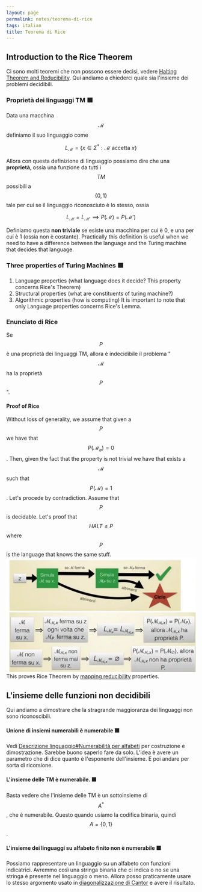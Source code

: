 ```yaml
---
layout: page
permalink: notes/teorema-di-rice
tags: italian
title: Teorema di Rice
---
```


## Introduction to the Rice Theorem
Ci sono molti teoremi che non possono essere decisi, vedere [Halting Theorem and Reducibility](/notes/halting-theorem-and-reducibility).
Qui andiamo a chiederci quale sia l'insieme dei problemi decidibili.

### Proprietà dei linguaggi TM 🟩
Data una macchina $$\mathcal{M}$$ definiamo il suo linguaggio come

$$
L_{\mathcal{M}} = \left\{ x \in \Sigma^{*}: \mathcal{M} \text{ accetta } x \right\} 
$$

Allora con questa definizione di linguaggio possiamo dire che una **proprietà**, ossia una funzione da tutti i $$TM$$ possibili a  $$\left\{ 0, 1 \right\}$$ tale per cui se il linguaggio riconosciuto è lo stesso, ossia 

$$
L_{\mathcal{M}} = L_{\mathcal{M}'} \implies P(\mathcal{M}) = P(\mathcal{M}')
$$

Definiamo questa **non triviale** se esiste una macchina per cui è 0, e una per cui è 1 (ossia non è costante).
Practically this definition is useful when we need to have a difference between the language and the Turing machine that decides that language.

### Three properties of Turing Machines 🟩
1. Language properties (what language does it decide? This property concerns Rice's Theorem)
2. Structural properties (what are constituents of turing machine?)
3. Algorithmic properties (how is computing)
It is important to note that only Language properties concerns Rice's Lemma.
### Enunciato di Rice
Se $$P$$ è una proprietà dei linguaggi TM, allora è indecidibile il problema "$$\mathcal{M}$$ ha la proprietà $$P$$".

#### Proof of Rice

Without loss of generality, we assume that given a $$P$$ we have that $$P(\mathcal{M}_{\varnothing}) = 0$$. Then, given the fact that the property is not trivial we have that exists a $$\mathcal{M}$$ such that $$P(\mathcal{M}) = 1$$. 
Let's procede by contradiction. Assume that $$P$$ is decidable.
Let's proof that $$HALT \leq P$$ where $$P$$ is the language that knows the same stuff.
<img src="/images/notes/Teorema di Rice-20240313115713766.webp" alt="Teorema di Rice-20240313115713766">
This proves Rice Theorem by [mapping reducibility](/notes/halting-theorem-and-reducibility#mapping-reducibility) properties.



## L'insieme delle funzioni non decidibili
Qui andiamo a dimostrare che la stragrande maggioranza dei linguaggi non sono riconoscibili.

#### Unione di insiemi numerabili è numerabile 🟩
Vedi [Descrizione linguaggio#Numerabilità per alfabeti](/notes/descrizione-linguaggio#numerabilità-per-alfabeti) per costruzione e dimostrazione. Sarebbe buono saperlo fare da solo.
L'idea è avere un parametro che di dice quanto è l'esponente dell'insieme. E poi andare per sorta di ricorsione.
#### L'insieme delle TM è numerabile. 🟩
Basta vedere che l'insieme delle TM è un sottoinsieme di $$A^{*}$$, che è numerabile. Questo quando usiamo la codifica binaria, quindi $$A = \left\{ 0, 1 \right\}$$.
#### L'insieme dei linguaggi su alfabeto finito non è numerabile 🟩

Possiamo rappresentare un linguaggio su un alfabeto con funzioni indicatrici. Avremmo così una stringa binaria che ci indica o no se una stringa è presente nel linguaggio o meno.
Allora posso praticamente usare lo stesso argomento usato in [diagonalizzazione di Cantor](/notes/relazioni-fra-insiemi#dimostrazione-con-tabella) e avere il risultato.
